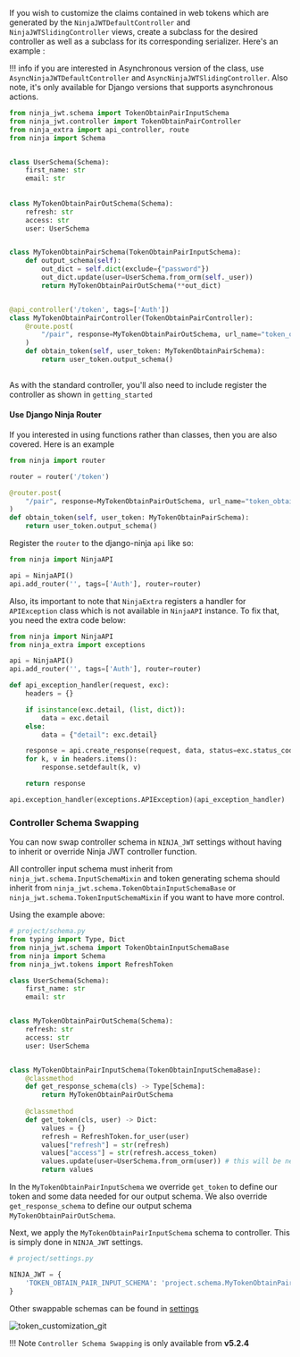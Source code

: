 
If you wish to customize the claims contained in web tokens which are
generated by the `NinjaJWTDefaultController` and `NinjaJWTSlidingController`
views, create a subclass for the desired controller as well as a subclass for
its corresponding serializer. Here\'s an example :

!!! info
    if you are interested in Asynchronous version of the class, use `AsyncNinjaJWTDefaultController` and `AsyncNinjaJWTSlidingController`.
    Also note, it's only available for Django versions that supports asynchronous actions.

```python
from ninja_jwt.schema import TokenObtainPairInputSchema
from ninja_jwt.controller import TokenObtainPairController
from ninja_extra import api_controller, route
from ninja import Schema


class UserSchema(Schema):
    first_name: str
    email: str
    
    
class MyTokenObtainPairOutSchema(Schema):
    refresh: str
    access: str
    user: UserSchema


class MyTokenObtainPairSchema(TokenObtainPairInputSchema):
    def output_schema(self):
        out_dict = self.dict(exclude={"password"})
        out_dict.update(user=UserSchema.from_orm(self._user))
        return MyTokenObtainPairOutSchema(**out_dict)


@api_controller('/token', tags=['Auth'])
class MyTokenObtainPairController(TokenObtainPairController):
    @route.post(
        "/pair", response=MyTokenObtainPairOutSchema, url_name="token_obtain_pair"
    )
    def obtain_token(self, user_token: MyTokenObtainPairSchema):
        return user_token.output_schema()
    
```

As with the standard controller, you\'ll also need to include register the controller as shown in `getting_started`

#### Use Django Ninja Router
If you interested in using functions rather than classes, then you are also covered.
Here is an example

```python
from ninja import router

router = router('/token')

@router.post(
    "/pair", response=MyTokenObtainPairOutSchema, url_name="token_obtain_pair"
)
def obtain_token(self, user_token: MyTokenObtainPairSchema):
    return user_token.output_schema()
```

Register the `router` to the django-ninja `api` like so:
```python
from ninja import NinjaAPI

api = NinjaAPI()
api.add_router('', tags=['Auth'], router=router)
```
Also, its important to note that `NinjaExtra` registers a handler for `APIException` class which is not available in `NinjaAPI` instance.
To fix that, you need the extra code below:

```python
from ninja import NinjaAPI
from ninja_extra import exceptions

api = NinjaAPI()
api.add_router('', tags=['Auth'], router=router)

def api_exception_handler(request, exc):
    headers = {}

    if isinstance(exc.detail, (list, dict)):
        data = exc.detail
    else:
        data = {"detail": exc.detail}

    response = api.create_response(request, data, status=exc.status_code)
    for k, v in headers.items():
        response.setdefault(k, v)

    return response

api.exception_handler(exceptions.APIException)(api_exception_handler)
```



### Controller Schema Swapping

You can now swap controller schema in `NINJA_JWT` settings without having to inherit or override Ninja JWT controller function.

All controller input schema must inherit from `ninja_jwt.schema.InputSchemaMixin` and token generating schema should inherit
from `ninja_jwt.schema.TokenObtainInputSchemaBase` or `ninja_jwt.schema.TokenInputSchemaMixin` if you want to have more control.

Using the example above:

```python
# project/schema.py
from typing import Type, Dict
from ninja_jwt.schema import TokenObtainInputSchemaBase
from ninja import Schema
from ninja_jwt.tokens import RefreshToken

class UserSchema(Schema):
    first_name: str
    email: str


class MyTokenObtainPairOutSchema(Schema):
    refresh: str
    access: str
    user: UserSchema


class MyTokenObtainPairInputSchema(TokenObtainInputSchemaBase):
    @classmethod
    def get_response_schema(cls) -> Type[Schema]:
        return MyTokenObtainPairOutSchema
    
    @classmethod
    def get_token(cls, user) -> Dict:
        values = {}
        refresh = RefreshToken.for_user(user)
        values["refresh"] = str(refresh)
        values["access"] = str(refresh.access_token)
        values.update(user=UserSchema.from_orm(user)) # this will be needed when creating output schema
        return values
```

In the  `MyTokenObtainPairInputSchema` we override `get_token` to define our token and some data needed for our output schema.
We also override `get_response_schema` to define our output schema `MyTokenObtainPairOutSchema`.

Next, we apply the `MyTokenObtainPairInputSchema` schema to controller. This is simply done in `NINJA_JWT` settings.

```python
# project/settings.py

NINJA_JWT = {
    'TOKEN_OBTAIN_PAIR_INPUT_SCHEMA': 'project.schema.MyTokenObtainPairInputSchema',
}
```
Other swappable schemas can be found in [settings](../settings)

![token_customization_git](./img/token_customize.gif)

!!! Note
    `Controller Schema Swapping` is only available from **v5.2.4**

    
